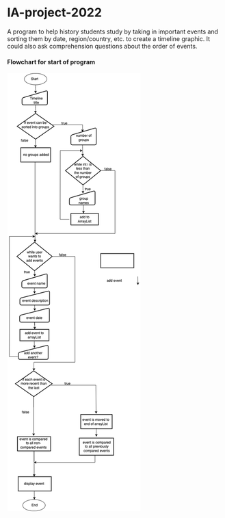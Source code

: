 # IA-project-2022
A program to help history students study by taking in important events and sorting them by date, region/country, etc. to create a timeline graphic. It could also ask comprehension questions about the order of events.

#### Flowchart for start of program

![image of UML](https://github.com/lucinda27/IA-project-2022/blob/main/images/IAflowchart.drawio.png)


